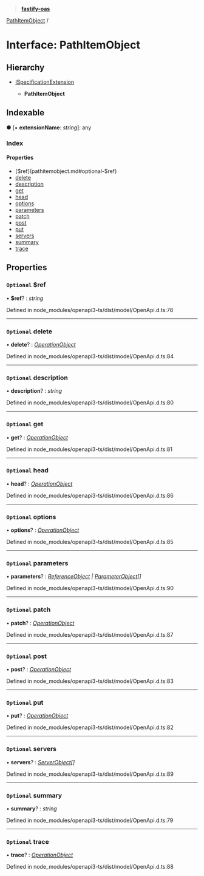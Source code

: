 > **[fastify-oas](../README.md)**

[PathItemObject](pathitemobject.md) /

# Interface: PathItemObject

## Hierarchy

* [ISpecificationExtension](ispecificationextension.md)

  * **PathItemObject**

## Indexable

● \[▪ **extensionName**: *string*\]: any

### Index

#### Properties

* [$ref](pathitemobject.md#optional-$ref)
* [delete](pathitemobject.md#optional-delete)
* [description](pathitemobject.md#optional-description)
* [get](pathitemobject.md#optional-get)
* [head](pathitemobject.md#optional-head)
* [options](pathitemobject.md#optional-options)
* [parameters](pathitemobject.md#optional-parameters)
* [patch](pathitemobject.md#optional-patch)
* [post](pathitemobject.md#optional-post)
* [put](pathitemobject.md#optional-put)
* [servers](pathitemobject.md#optional-servers)
* [summary](pathitemobject.md#optional-summary)
* [trace](pathitemobject.md#optional-trace)

## Properties

### `Optional` $ref

• **$ref**? : *string*

Defined in node_modules/openapi3-ts/dist/model/OpenApi.d.ts:78

___

### `Optional` delete

• **delete**? : *[OperationObject](operationobject.md)*

Defined in node_modules/openapi3-ts/dist/model/OpenApi.d.ts:84

___

### `Optional` description

• **description**? : *string*

Defined in node_modules/openapi3-ts/dist/model/OpenApi.d.ts:80

___

### `Optional` get

• **get**? : *[OperationObject](operationobject.md)*

Defined in node_modules/openapi3-ts/dist/model/OpenApi.d.ts:81

___

### `Optional` head

• **head**? : *[OperationObject](operationobject.md)*

Defined in node_modules/openapi3-ts/dist/model/OpenApi.d.ts:86

___

### `Optional` options

• **options**? : *[OperationObject](operationobject.md)*

Defined in node_modules/openapi3-ts/dist/model/OpenApi.d.ts:85

___

### `Optional` parameters

• **parameters**? : *[ReferenceObject](referenceobject.md) | [ParameterObject](parameterobject.md)[]*

Defined in node_modules/openapi3-ts/dist/model/OpenApi.d.ts:90

___

### `Optional` patch

• **patch**? : *[OperationObject](operationobject.md)*

Defined in node_modules/openapi3-ts/dist/model/OpenApi.d.ts:87

___

### `Optional` post

• **post**? : *[OperationObject](operationobject.md)*

Defined in node_modules/openapi3-ts/dist/model/OpenApi.d.ts:83

___

### `Optional` put

• **put**? : *[OperationObject](operationobject.md)*

Defined in node_modules/openapi3-ts/dist/model/OpenApi.d.ts:82

___

### `Optional` servers

• **servers**? : *[ServerObject](serverobject.md)[]*

Defined in node_modules/openapi3-ts/dist/model/OpenApi.d.ts:89

___

### `Optional` summary

• **summary**? : *string*

Defined in node_modules/openapi3-ts/dist/model/OpenApi.d.ts:79

___

### `Optional` trace

• **trace**? : *[OperationObject](operationobject.md)*

Defined in node_modules/openapi3-ts/dist/model/OpenApi.d.ts:88